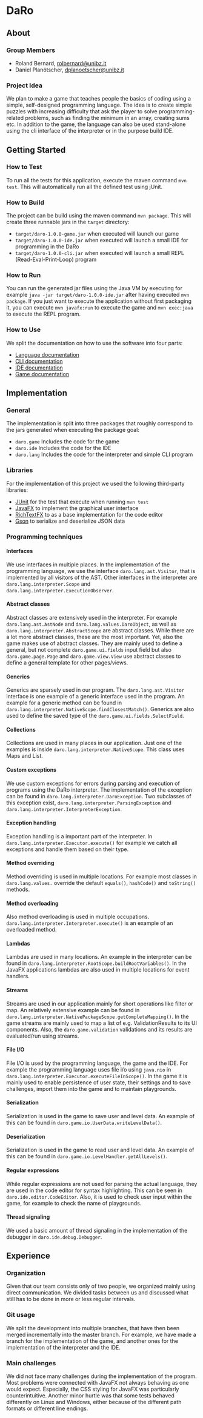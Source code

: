 # DaRo

## About

### Group Members

* Roland Bernard, rolbernard@unibz.it
* Daniel Planötscher, dplanoetscher@unibz.it

### Project Idea

We plan to make a game that teaches people the basics of coding using a simple, self-designed
programming language. The idea is to create simple puzzles with increasing difficulty that ask the
player to solve programming-related problems, such as finding the minimum in an array, creating sums
etc.
In addition to the game, the language can also be used stand-alone using the cli interface of the
interpreter or in the purpose build IDE.

## Getting Started

### How to Test

To run all the tests for this application, execute the maven command `mvn test`. This will
automatically run all the defined test using jUnit.

### How to Build

The project can be build using the maven command `mvn package`. This will create three runnable jars
in the `target` directory:
* `target/daro-1.0.0-game.jar` when executed will launch our game
* `target/daro-1.0.0-ide.jar` when executed will launch a small IDE for programming in the DaRo
* `target/daro-1.0.0-cli.jar` when executed will launch a small REPL (Read-Eval-Print-Loop) program

### How to Run

You can run the generated jar files using the Java VM by executing for example `java -jar
target/daro-1.0.0-ide.jar` after having executed `mvn package`. If you just want to execute the
application without first packaging it, you can execute `mvn javafx:run` to execute the game and
`mvn exec:java` to execute the REPL program.

### How to Use

We split the documentation on how to use the software into four parts:
* [Language documentation](docs/language.md)
* [CLI documentation](docs/cli.md)
* [IDE documentation](docs/ide.md)
* [Game documentation](docs/game.md)

## Implementation

### General

The implementation is split into three packages that roughly correspond to the jars generated when
executing the package goal:
* `daro.game` Includes the code for the game
* `daro.ide` Includes the code for the IDE
* `daro.lang` Includes the code for the interpreter and simple CLI program

### Libraries

For the implementation of this project we used the following third-party libraries:
* [JUnit](https://junit.org/junit5/) for the test that execute when running `mvn test`
* [JavaFX](https://openjfx.io/) to implement the graphical user interface
* [RichTextFX](https://github.com/FXMisc/RichTextFX) to as a base implementation for the code editor
* [Gson](https://github.com/google/gson) to serialize and deserialize JSON data

### Programming techniques

#### Interfaces

We use interfaces in multiple places. In the implementation of the programming language, we use the
interface `daro.lang.ast.Visitor`, that is implemented by all visitors of the AST. Other interfaces
in the interpreter are `daro.lang.interpreter.Scope` and `daro.lang.interpreter.ExecutionObserver`.

#### Abstract classes

Abstract classes are extensively used in the interpreter. For example `daro.lang.ast.AstNode` and
`daro.lang.values.DaroObject`, as well as `daro.lang.interpreter.AbstractScope` are abstract
classes. While there are a lot more abstract classes, these are the most important. Yet, also the game
makes use of abstract classes. They are mainly used to define a general, but not complete `daro.game.ui.fields` 
input field but also `daro.game.page.Page` and `daro.game.view.View` use abstract classes to define a general
template for other pages/views.

#### Generics

Generics are sparsely used in our program. The `daro.lang.ast.Visitor` interface is one example of a
generic interface used in the program. An example for a generic method can be found in
`daro.lang.interpreter.NativeScope.findClosestMatch()`. Generics are also used to define the saved type
of the `daro.game.ui.fields.SelectField`.

#### Collections

Collections are used in many places in our application. Just one of the examples is inside
`daro.lang.interpreter.NativeScope`. This class uses Maps and List.

#### Custom exceptions

We use custom exceptions for errors during parsing and execution of programs using the DaRo
interpreter. The implementation of the exception can be found in
`daro.lang.interpreter.DaroException`. Two subclasses of this exception exist,
`daro.lang.interpreter.ParsingException` and `daro.lang.interpreter.InterpreterException`.

#### Exception handling

Exception handling is a important part of the interpreter. In
`daro.lang.interpreter.Executor.execute()` for example we catch all exceptions and handle them based
on their type.

#### Method overriding

Method overriding is used in multiple locations. For example most classes in `daro.lang.values.`
override the default `equals()`, `hashCode()` and `toString()` methods.

#### Method overloading

Also method overloading is used in multiple occupations.
`daro.lang.interpreter.Interpreter.execute()` is an example of an overloaded method.

#### Lambdas

Lambdas are used in many locations. An example in the interpreter can be found in
`daro.lang.interpreter.RootScope.buildRootVariables()`. In the JavaFX applications lambdas are also
used in multiple locations for event handlers.

#### Streams

Streams are used in our application mainly for short operations like filter or map. An relatively
extensive example can be found in `daro.lang.interpreter.NativePackageScope.getCompleteMapping()`. In the
game streams are mainly used to map a list of e.g. ValidationResults to its UI components. Also, the `daro.game.validation`
validations and its results are evaluated/run using streams.

#### File I/O

File I/O is used by the programming language, the game and the IDE. For example the programming
language uses file i/o using `java.nio` in `daro.lang.interpreter.Executor.executeFileInScope()`.
In the game it is mainly used to enable persistence of user state, their settings and to save challenges,
import them into the game and to maintain playgrounds. 

#### Serialization

Serialization is used in the game to save user and level data. An example of this can be found in
`daro.game.io.UserData.writeLevelData()`.

#### Deserialization

Serialization is used in the game to read user and level data. An example of this can be found in
`daro.game.io.LevelHandler.getAllLevels()`.

#### Regular expressions

While regular expressions are not used for parsing the actual language, they are used in the code
editor for syntax highlighting. This can be seen in `daro.ide.editor.CodeEditor`. Also, it is used to
check user input within the game, for example to check the name of playgrounds.

#### Thread signaling

We used a basic amount of thread signaling in the implementation of the debugger in
`daro.ide.debug.Debugger`.

## Experience

### Organization

Given that our team consists only of two people, we organized mainly using direct communication. We
divided tasks between us and discussed what still has to be done in more or less regular intervals.

### Git usage

We split the development into multiple branches, that have then been merged incrementally into the
master branch. For example, we have made a branch for the implementation of the game, and another
ones for the implementation of the interpreter and the IDE.

### Main challenges

We did not face many challenges during the implementation of the program. Most problems were
connected with JavaFX not always behaving as one would expect. Especially, the CSS styling for
JavaFX was particularly counterintuitive. Another minor hurtle was that some tests behaved
differently on Linux and Windows, either because of the different path formats or different line
endings. 

